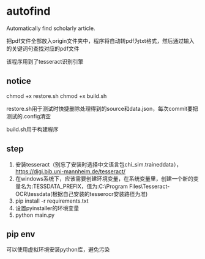 # autofind
Automatically find scholarly article.

把pdf文件全部放入origin文件夹中，程序将自动转pdf为txt格式，然后通过输入的关键词句查找对应的pdf文件

该程序用到了tesseract识别引擎


## notice
chmod +x restore.sh
chmod +x build.sh

restore.sh用于测试时快捷删除处理得到的source和data.json，每次commit要把测试的.config清空

build.sh用于构建程序


## step
1. 安装tesseract（别忘了安装时选择中文语言包chi_sim.traineddata），https://digi.bib.uni-mannheim.de/tesseract/
2. 在windows系统下，应该需要创建环境变量，在系统变量里，创建一个新的变量名为:TESSDATA_PREFIX，值为:C:\Program Files\Tesseract-OCR\tessdata(根据自己安装的tesserocr安装路径为准)
3. pip install -r requirements.txt
4. 设置pyinstaller的环境变量
5. python main.py

## pip env
可以使用虚拟环境安装python库，避免污染